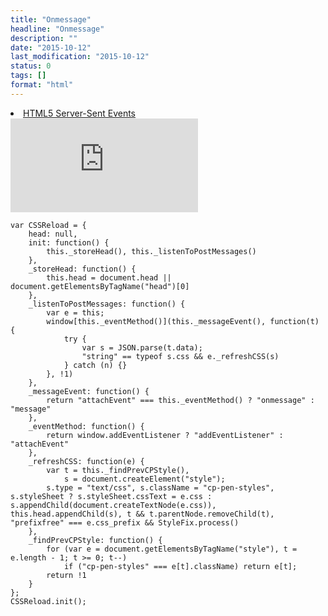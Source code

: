 ```yaml
---
title: "Onmessage"
headline: "Onmessage"
description: ""
date: "2015-10-12"
last_modification: "2015-10-12"
status: 0
tags: []
format: "html"
---
```


<li><a href="http://www.w3schools.com/html/html5_serversentevents.asp">HTML5 Server-Sent Events</a></li>

<div id="received-message"></div>


<script>
  function displayMessage (evt) {
	var message;
	if (evt.origin !== "http://robertnyman.com") {
		message = "You are not worthy";
	}
	else {
		
	}	
    message = "I got " + evt.data + " from " + evt.origin;
	document.getElementById("received-message").innerHTML = message;
}

if (window.addEventListener) {
	// For standards-compliant web browsers
	window.addEventListener("message", displayMessage, false);
}
else {
	window.attachEvent("onmessage", displayMessage);
}
</script>

<iframe src="http://kod.djpw.cz/ggrb-" frameborder="0"></iframe>


<pre><code>var CSSReload = {
    head: null,
    init: function() {
        this._storeHead(), this._listenToPostMessages()
    },
    _storeHead: function() {
        this.head = document.head || document.getElementsByTagName("head")[0]
    },
    _listenToPostMessages: function() {
        var e = this;
        window[this._eventMethod()](this._messageEvent(), function(t) {
            try {
                var s = JSON.parse(t.data);
                "string" == typeof s.css && e._refreshCSS(s)
            } catch (n) {}
        }, !1)
    },
    _messageEvent: function() {
        return "attachEvent" === this._eventMethod() ? "onmessage" : "message"
    },
    _eventMethod: function() {
        return window.addEventListener ? "addEventListener" : "attachEvent"
    },
    _refreshCSS: function(e) {
        var t = this._findPrevCPStyle(),
            s = document.createElement("style");
        s.type = "text/css", s.className = "cp-pen-styles", s.styleSheet ? s.styleSheet.cssText = e.css : s.appendChild(document.createTextNode(e.css)), this.head.appendChild(s), t && t.parentNode.removeChild(t), "prefixfree" === e.css_prefix && StyleFix.process()
    },
    _findPrevCPStyle: function() {
        for (var e = document.getElementsByTagName("style"), t = e.length - 1; t >= 0; t--)
            if ("cp-pen-styles" === e[t].className) return e[t];
        return !1
    }
};
CSSReload.init();</code></pre>